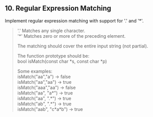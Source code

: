 ## 10. Regular Expression Matching

Implement regular expression matching with support for '.' and '\*'.

> '.' Matches any single character.  
> '\*' Matches zero or more of the preceding element.
>
> The matching should cover the entire input string (not partial).
>
> The function prototype should be:  
> bool isMatch(const char \*s, const char \*p)
>
> Some examples:  
> isMatch("aa","a") → false  
> isMatch("aa","aa") → true  
> isMatch("aaa","aa") → false  
> isMatch("aa", "a\*") → true  
> isMatch("aa", ".\*") → true  
> isMatch("ab", ".\*") → true  
> isMatch("aab", "c\*a\*b") → true
